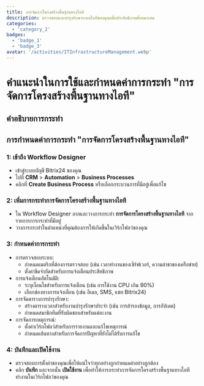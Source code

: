 ```yaml
---
title: การจัดการโครงสร้างพื้นฐานทางไอที
description: ตรวจสอบและบำรุงรักษาระบบไอทีของคุณเพื่อประสิทธิภาพที่เหมาะสม
categories: 
  - 'category_2'
badges: 
  - 'badge_1'
  - 'badge_3'
avatar: '/activities/ITInfrastructureManagement.webp'
---
```

# คำแนะนำในการใช้และกำหนดค่าการกระทำ "การจัดการโครงสร้างพื้นฐานทางไอที"

## คำอธิบายการกระทำ

## **การกำหนดค่าการกระทำ "การจัดการโครงสร้างพื้นฐานทางไอที"**

### 1: เข้าถึง Workflow Designer
- เข้าสู่ระบบบัญชี Bitrix24 ของคุณ
- ไปที่ **CRM** > **Automation** > **Business Processes**
- คลิกที่ **Create Business Process** หรือเลือกกระบวนการที่มีอยู่เพื่อแก้ไข

### 2: เพิ่มการกระทำการจัดการโครงสร้างพื้นฐานทางไอที
- ใน Workflow Designer ลากและวางการกระทำ **การจัดการโครงสร้างพื้นฐานทางไอที** จากรายการการกระทำที่มีอยู่
- วางการกระทำในตำแหน่งที่คุณต้องการให้เกิดขึ้นในเวิร์กโฟลว์ของคุณ

### 3: กำหนดค่าการกระทำ
- การตรวจสอบระบบ:
  - กำหนดเมตริกที่ต้องการตรวจสอบ (เช่น เวลาทำงานของเซิร์ฟเวอร์, ความล่าชาของเครือข่าย)
  - ตั้งค่าขีดจำกัดสำหรับการแจ้งเตือนประสิทธิภาพ
- การแจ้งเตือนอัตโนมัติ:
  - ระบุเงื่อนไขสำหรับการแจ้งเตือน (เช่น การใช้งาน CPU เกิน 90%)
  - เลือกช่องทางการแจ้งเตือน (เช่น อีเมล, SMS, แชท Bitrix24)
- การจัดตารางการบำรุงรักษา:
  - สร้างตารางเวลาสำหรับงานบำรุงรักษาประจำ (เช่น การสำรองข้อมูล, การอัปเดต)
  - กำหนดสมาชิกทีมที่รับผิดชอบสำหรับแต่ละงาน
- การจัดการเหตุการณ์:
  - ตั้งค่าเวิร์กโฟลว์สำหรับการรายงานและแก้ไขเหตุการณ์
  - กำหนดเส้นทางสำหรับการจัดการปัญหาที่ยังไม่ได้รับการแก้ไข

### 4: บันทึกและเปิดใช้งาน
- ตรวจสอบการตั้งค่าของคุณเพื่อให้แน่ใจว่าทุกอย่างถูกกำหนดค่าอย่างถูกต้อง
- คลิก **บันทึก** และจากนั้น **เปิดใช้งาน** เพื่อทำให้การกระทำการจัดการโครงสร้างพื้นฐานทางไอทีทำงานในเวิร์กโฟลว์ของคุณ